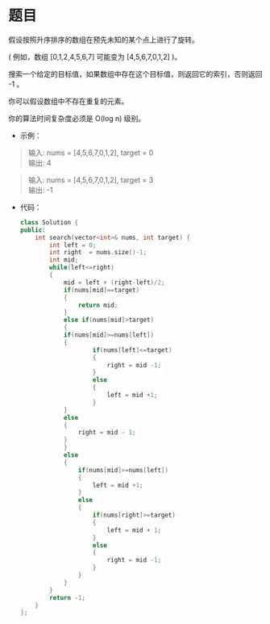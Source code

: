 # 题目
假设按照升序排序的数组在预先未知的某个点上进行了旋转。

( 例如，数组 [0,1,2,4,5,6,7] 可能变为 [4,5,6,7,0,1,2] )。

搜索一个给定的目标值，如果数组中存在这个目标值，则返回它的索引，否则返回 -1 。

你可以假设数组中不存在重复的元素。

你的算法时间复杂度必须是 O(log n) 级别。

* 示例：
>输入: nums = [4,5,6,7,0,1,2], target = 0<br>
输出: 4

>输入: nums = [4,5,6,7,0,1,2], target = 3<br>
输出: -1


* 代码：
    ```C++
    class Solution {
    public:
        int search(vector<int>& nums, int target) {
            int left = 0;
            int right  = nums.size()-1;
            int mid;
            while(left<=right)
            {
                mid = left + (right-left)/2;
                if(nums[mid]==target)
                {
                    return mid;
                }
                else if(nums[mid]>target)
                {
                if(nums[mid]>=nums[left])
                {
                        if(nums[left]<=target)
                        {
                            right = mid -1;
                        }
                        else
                        {
                            left = mid +1;
                        }
                }
                else
                {
                    right = mid - 1;
                }
                }
                else
                {
                    if(nums[mid]>=nums[left])
                    {
                        left = mid +1;
                    }
                    else
                    {
                        if(nums[right]>=target)
                        {
                            left = mid + 1;
                        }
                        else
                        {
                            right = mid -1;
                        }
                    }
                }
            }
            return -1;
        }
    };
    ```